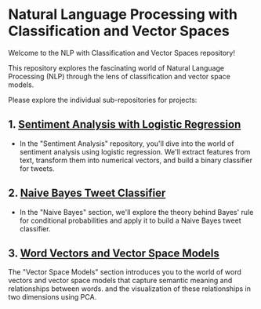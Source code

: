 # Natural Language Processing with Classification and Vector Spaces

Welcome to the NLP with Classification and Vector Spaces repository! 

This repository explores the fascinating world of Natural Language Processing (NLP) through the lens of classification and vector space models.

Please explore the individual sub-repositories for projects:

## 1. [Sentiment Analysis with Logistic Regression](https://github.com/SkanderGasmi/NLP-with-classification-and-vector-spaces/tree/main/Sentiment%20analysis%20with%20classification/Logistic%20regression)
- In the "Sentiment Analysis" repository, you'll dive into the world of sentiment analysis using logistic regression. We'll extract features from text, transform them into numerical vectors, and build a binary classifier for tweets. 

## 2. [Naive Bayes Tweet Classifier](https://github.com/SkanderGasmi/NLP-with-classification-and-vector-spaces/tree/main/Sentiment%20analysis%20with%20classification/Naive%20Bayes)
- In the "Naive Bayes" section, we'll explore the theory behind Bayes' rule for conditional probabilities and apply it to build a Naive Bayes tweet classifier.

## 3. [Word Vectors and Vector Space Models](https://github.com/SkanderGasmi/NLP-with-classification-and-vector-spaces/tree/main/2%20Vector%20space%20models)

The "Vector Space Models" section introduces you to the world of word vectors and vector space models that capture semantic meaning and relationships between words. and the visualization of these relationships in two dimensions using PCA.
